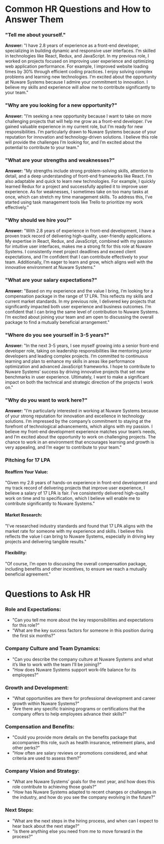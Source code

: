# Common HR Questions and How to Answer Them

### "Tell me about yourself."

**Answer:**
"I have 2.8 years of experience as a front-end developer, specializing in building dynamic and responsive user interfaces. I’m skilled in technologies like React, Redux, and JavaScript. In my previous role, I worked on projects focused on improving user experience and optimizing web application performance. For example, I improved website loading times by 30% through efficient coding practices. I enjoy solving complex problems and learning new technologies. I’m excited about the opportunity at Nuware Systems because I admire your commitment to innovation. I believe my skills and experience will allow me to contribute significantly to your team."

### "Why are you looking for a new opportunity?"

**Answer:**
"I’m seeking a new opportunity because I want to take on more challenging projects that will help me grow as a front-end developer. I’ve gained valuable experience in my current role, but I’m ready for new responsibilities. I’m particularly drawn to Nuware Systems because of your reputation for innovation and technology-driven solutions. I believe this role will provide the challenges I’m looking for, and I’m excited about the potential to contribute to your team."

### "What are your strengths and weaknesses?"

**Answer:**
"My strengths include strong problem-solving skills, attention to detail, and a deep understanding of front-end frameworks like React. I’m also adaptable and quick to learn new technologies. For example, I quickly learned Redux for a project and successfully applied it to improve user experience. As for weaknesses, I sometimes take on too many tasks at once, which can stretch my time management skills. To address this, I’ve started using task management tools like Trello to prioritize my work effectively."

### "Why should we hire you?"

**Answer:**
"With 2.8 years of experience in front-end development, I have a proven track record of delivering high-quality, user-friendly applications. My expertise in React, Redux, and JavaScript, combined with my passion for intuitive user interfaces, makes me a strong fit for this role at Nuware Systems. I consistently meet project deadlines and exceed client expectations, and I’m confident that I can contribute effectively to your team. Additionally, I’m eager to learn and grow, which aligns well with the innovative environment at Nuware Systems."

### "What are your salary expectations?"

**Answer:**
"Based on my experience and the value I bring, I’m looking for a compensation package in the range of 17 LPA. This reflects my skills and current market standards. In my previous role, I delivered key projects that significantly impacted both user experience and business outcomes. I’m confident that I can bring the same level of contribution to Nuware Systems. I’m excited about joining your team and am open to discussing the overall package to find a mutually beneficial arrangement."

### "Where do you see yourself in 3-5 years?"

**Answer:**
"In the next 3-5 years, I see myself growing into a senior front-end developer role, taking on leadership responsibilities like mentoring junior developers and leading complex projects. I’m committed to continuous learning and plan to enhance my skills in areas like performance optimization and advanced JavaScript frameworks. I hope to contribute to Nuware Systems’ success by driving innovative projects that set new benchmarks in user experience. Ultimately, I want to make a significant impact on both the technical and strategic direction of the projects I work on."

### "Why do you want to work here?"

**Answer:**
"I’m particularly interested in working at Nuware Systems because of your strong reputation for innovation and excellence in technology solutions. I’m impressed by the company’s commitment to staying at the forefront of technological advancements, which aligns with my passion. I believe my front-end development experience matches your team’s needs, and I’m excited about the opportunity to work on challenging projects. The chance to work in an environment that encourages learning and growth is very appealing, and I’m eager to contribute to your team."

### Pitching for 17 LPA

#### Reaffirm Your Value:
"Given my 2.8 years of hands-on experience in front-end development and my track record of delivering projects that improve user experience, I believe a salary of 17 LPA is fair. I’ve consistently delivered high-quality work on time and to specification, which I believe will enable me to contribute significantly to Nuware Systems."

#### Market Research:
"I’ve researched industry standards and found that 17 LPA aligns with the market rate for someone with my experience and skills. I believe this reflects the value I can bring to Nuware Systems, especially in driving key projects and delivering tangible results."

#### Flexibility:
"Of course, I’m open to discussing the overall compensation package, including benefits and other incentives, to ensure we reach a mutually beneficial agreement."

# Questions to Ask HR

### Role and Expectations:
- "Can you tell me more about the key responsibilities and expectations for this role?"
- "What are the key success factors for someone in this position during the first six months?"

### Company Culture and Team Dynamics:
- "Can you describe the company culture at Nuware Systems and what it’s like to work with the team I’ll be joining?"
- "How does Nuware Systems support work-life balance for its employees?"

### Growth and Development:
- "What opportunities are there for professional development and career growth within Nuware Systems?"
- "Are there any specific training programs or certifications that the company offers to help employees advance their skills?"

### Compensation and Benefits:
- "Could you provide more details on the benefits package that accompanies this role, such as health insurance, retirement plans, and other perks?"
- "How often are salary reviews or promotions considered, and what criteria are used to assess them?"

### Company Vision and Strategy:
- "What are Nuware Systems’ goals for the next year, and how does this role contribute to achieving those goals?"
- "How has Nuware Systems adapted to recent changes or challenges in the industry, and how do you see the company evolving in the future?"

### Next Steps:
- "What are the next steps in the hiring process, and when can I expect to hear back about the next stage?"
- "Is there anything else you need from me to move forward in the process?"
